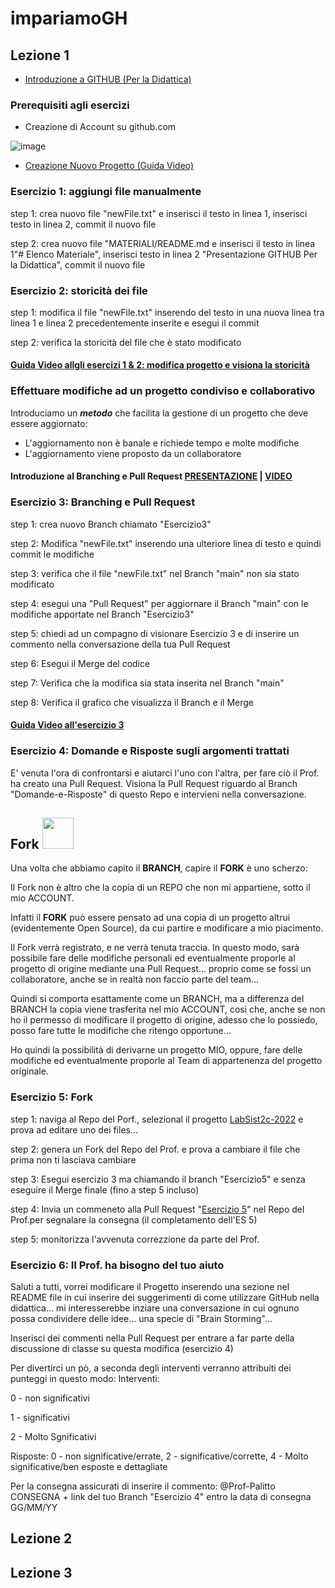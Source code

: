 # impariamoGH
## Lezione 1
* [Introduzione a GITHUB (Per la Didattica)](https://docs.google.com/presentation/d/e/2PACX-1vQy6yuKZ_ewYe0XDskxTbNPvuUHiLfyMVasIEB7YVqZw9NObtHhF3joL_XDw2nBadLHdl5Ute6rAfOQ/pub?start=false&loop=false&delayms=10000)

### Prerequisiti agli esercizi

* Creazione di Account su github.com

![image](https://user-images.githubusercontent.com/94290557/201487323-88a14ef8-b3a7-4359-9bfd-88ba77004ba7.png)

* [Creazione Nuovo Progetto (Guida Video)](https://youtu.be/47bZxjEwE_c)

### Esercizio 1: aggiungi file manualmente
step 1: crea nuovo file "newFile.txt" e inserisci il testo in linea 1, inserisci testo in linea 2, commit il nuovo file

step 2: crea nuovo file "MATERIALI/README.md e inserisci il testo in linea 1"# Elenco Materiale", inserisci testo in linea 2 "Presentazione GITHUB Per la Didattica", commit il nuovo file

### Esercizio 2: storicità dei file
step 1: modifica il file "newFile.txt" inserendo del testo in una nuova linea tra linea 1 e linea 2 precedentemente inserite e esegui il commit

step 2: verifica la storicità del file che è stato modificato

#### [Guida Video allgli esercizi 1 & 2: modifica progetto e visiona la storicità](https://youtu.be/jAusId8fp1g)

### Effettuare modifiche ad un progetto condiviso e collaborativo

Introduciamo un ***metodo*** che facilita la gestione di un progetto che deve essere aggiornato:
* L'aggiornamento non è banale e richiede tempo e molte modifiche
* L'aggiornamento viene proposto da un collaboratore

#### Introduzione al Branching e Pull Request  [PRESENTAZIONE](https://docs.google.com/presentation/d/e/2PACX-1vTEUX6JVUF_dxrxPhtN7qX8dJbUL4IT554ypH1pxKBkXhY0DLDiGZ5wNLOYLiRfvL-DZc2uwoi6vZID/pub?start=false&loop=false&delayms=3000) | [VIDEO](https://youtu.be/tWNMzqhSmy4)

### Esercizio 3: Branching e Pull Request

step 1: crea nuovo Branch chiamato "Esercizio3"

step 2: Modifica "newFile.txt" inserendo una ulteriore linea di testo e quindi commit le modifiche

step 3: verifica che il file "newFile.txt" nel Branch "main" non sia stato modificato

step 4: esegui una "Pull Request" per aggiornare il Branch "main" con le modifiche apportate nel Branch "Esercizio3"

step 5: chiedi ad un compagno di visionare Esercizio 3 e di inserire un commento nella conversazione della tua Pull Request

step 6: Esegui il Merge del codice

step 7: Verifica che la modifica sia stata inserita nel Branch "main"

step 8: Verifica il grafico che visualizza il Branch e il Merge

#### [Guida Video all'esercizio 3](https://youtu.be/GYF2R_0r21w)

### Esercizio 4: Domande e Risposte sugli argomenti trattati

E' venuta l'ora di confrontarsi e aiutarci l'uno con l'altra, per fare ciò il Prof. ha creato una Pull Request. Visiona la Pull Request riguardo al Branch "Domande-e-Risposte" di questo Repo e intervieni nella conversazione.

## Fork <img src="https://user-images.githubusercontent.com/94290557/201693532-480ac324-2a5a-4a08-873f-33fe83584751.png" width="50" height="50" />

Una volta che abbiamo capito il **BRANCH**, capire il **FORK** è uno scherzo:

Il Fork non è altro che la copia di un REPO che non mi appartiene, sotto il mio ACCOUNT.

Infatti il **FORK** può essere pensato ad una copia di un progetto altrui (evidentemente Open Source), da cui partire e modificare a mio piacimento.

Il Fork verrà registrato, e ne verrà tenuta traccia. In questo modo, sarà possibile fare delle modifiche personali ed eventualmente proporle al progetto di origine mediante una Pull Request... proprio come se fossi un collaboratore, anche se in realtà non faccio parte del team... 

Quindi si comporta esattamente come un BRANCH, ma a differenza del BRANCH la copia viene trasferita nel mio ACCOUNT, così che, anche se non ho il permesso di modificare il progetto di origine, adesso che lo possiedo, posso fare tutte le modifiche che ritengo opportune... 

Ho quindi la possibilità di derivarne un progetto MIO, oppure, fare delle modifiche ed eventualmente proporle al Team di appartenenza del progetto originale.

### Esercizio 5: Fork

step 1: naviga al Repo del Porf., selezional il progetto [LabSist2c-2022](https://github.com/Prof-Palitto/LabSist2C-2022) e prova ad editare uno dei files...

step 2: genera un Fork del Repo del Prof. e prova a cambiare il file che prima non ti lasciava cambiare

step 3: Esegui esercizio 3 ma chiamando il branch "Esercizio5" e senza eseguire il Merge finale (fino a step 5 incluso)

step 4: Invia un commeneto alla Pull Request "[Esercizio 5](https://github.com/Prof-Palitto/impariamoGH/pull/2)" nel Repo del Prof.per segnalare la consegna (il completamento dell'ES 5)

step 5: monitorizza l'avvenuta correzzione da parte del Prof.

### Esercizio 6: Il Prof. ha bisogno del tuo aiuto

Saluti a tutti, vorrei modificare il Progetto inserendo una sezione nel README file in cui inserire dei suggerimenti di come utilizzare GitHub nella didattica... mi interesserebbe inziare una conversazione in cui ognuno possa condividere delle idee... una specie di "Brain Storming"...

Inserisci dei commenti nella Pull Request per entrare a far parte della discussione di classe su questa modifica (esercizio 4)

Per divertirci un pò, a seconda degli interventi verranno attribuiti dei punteggi in questo modo:
Interventi:

0 - non significativi

1 - significativi

2 - Molto Sgnificativi

Risposte: 0 - non significative/errate, 2 - significative/corrette, 4 - Molto significative/ben esposte e dettagliate

Per la consegna assicurati di inserire il commento: @Prof-Palitto CONSEGNA + link del tuo Branch "Esercizio 4" entro la data di consegna GG/MM/YY
## Lezione 2

## Lezione 3
